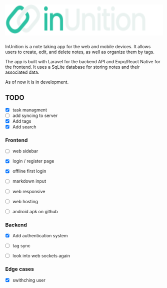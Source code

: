 # <img src="frontend/assets/darkLogoFull.svg" alt="inUnition Logo" height="100">

InUnition is a note taking app for the web and mobile devices. It allows users to create, edit, and delete notes, as well as organize them by tags.

The app is built with Laravel for the backend API and Expo/React Native for the frontend. It uses a SqLite database for storing notes and their associated data.

As of now it is in development.

## TODO

- [x] task managment
- [ ] add syncing to server
- [x] Add tags
- [x] Add search

### Frontend

- [ ] web sidebar
- [x] login / register page
- [x] offline first login
- [ ] markdown input
- [ ] web responsive
- [ ] web hosting
- [ ] android apk on github


### Backend

- [x] Add authentication system
- [ ] tag sync
- [ ] look into web sockets again


### Edge cases

- [x] swithching user
